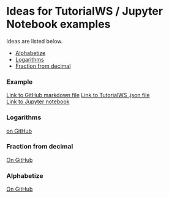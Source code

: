 # Ideas for TutorialWS / Jupyter Notebook examples
Ideas are listed below.  
  
- [Alphabetize](#alphabetize)
- [Logarithms](#logarithms)
- [Fraction from decimal](#fraction-from-decimal)
  
### Example
[Link to GitHub markdown file]()
[Link to TutorialWS .json file]()  
[Link to Jupyter notebook]()  

### Logarithms
[on GitHub](ViHart.md)

### Fraction from decimal
[On GitHub](FracDec.md)

### Alphabetize
[On GitHub](Alphabetize.md)
